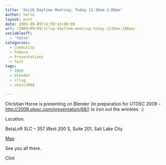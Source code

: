 ```yaml
---
title: 'SLLUG Daytime Meeting: Today 11:30am-1:00pm'
author: herlo
layout: post
date: 2009-09-09T14:50:43+00:00
url: /2009/09/09/sllug-daytime-meeting-today-1130am-100pm/
sociableoff:
  - 'false'
categories:
  - Community
  - Fedora
  - Presentations
  - Tech
tags:
  - 2009
  - blender
  - sllug
  - utosc2009

---
```

Christian Horne is presenting on Blender (in preparation for UTOSC 2009 – http://2009.utosc.com/presentation/68/) to iron out the wrinkles. :)

Location:

BetaLoft SLC – 357 West 200 S, Suite 201, Salt Lake City
  
[Map][1]

See you all there.

Clint

 [1]: http://maps.google.com/maps?f=q&source=s_q&hl=en&geocode=&q=357+West+200+S+Salt+Lake+City&sll=37.0625,-95.677068&sspn=46.36116,78.837891&ie=UTF8&z=16